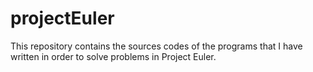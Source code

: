# projectEuler
This repository contains the sources codes of the programs that I have written in order to solve problems in Project Euler.
